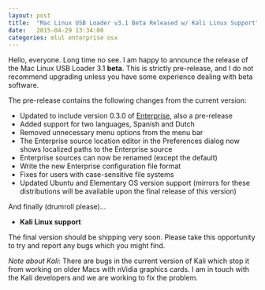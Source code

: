 ```yaml
---
layout: post
title:  "Mac Linux USB Loader v3.1 Beta Released w/ Kali Linux Support"
date:   2015-04-29 13:34:00
categories: mlul enterprise osx
---
```

Hello, everyone. Long time no see. I am happy to announce the release of the Mac Linux USB Loader 3.1 **beta**. This is strictly pre-release, and I do not recommend upgrading unless you have some experience dealing with beta software.

The pre-release contains the following changes from the current version:

- Updated to include version 0.3.0 of [Enterprise][1], also a pre-release
- Added support for two languages, Spanish and Dutch
- Removed unnecessary menu options from the menu bar
- The Enterprise source location editor in the Preferences dialog now shows localized paths to the Enterprise source
- Enterprise sources can now be renamed (except the default)
- Write the new Enterprise configuration file format
- Fixes for users with case-sensitive file systems
- Updated Ubuntu and Elementary OS version support (mirrors for these distributions will be available upon the final release of this version)

And finally (drumroll please)...

- **Kali Linux support**

The final version should be shipping very soon. Please take this opportunity to try and report any bugs which you might find.

*Note about Kali*: There are bugs in the current version of Kali which stop it from working on older Macs with nVidia graphics cards. I am in touch with the Kali developers and we are working to fix the problem.

[1]: https://sevenbits.github.io/Enterprise/ "Enterprise"
[2]: https://sevenbits.github.io/contact.html "Contact Me"
[3]: https://sevenbits.github.io/donate.html "Donate to Me"